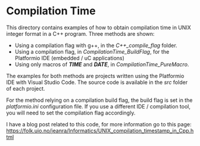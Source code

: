 # Compilation Time

This directory contains examples of how to obtain compilation time in UNIX integer format in a C++ program. Three methods are shown:

- Using a compilation flag with g++, in the *C++_compile_flag* folder.
- Using a compilation flag, in *CompilationTime_BuildFlag*, for the Platformio IDE (embedded / uC applications)
- Using only macros of *__TIME__* and *__DATE__*, in *CompilationTime_PureMacro*.

The examples for both methods are projects written using the Platformio IDE with Visual Studio Code. The source code is available in the *src* folder of each project.

For the method relying on a compilation build flag, the build flag is set in the *platformio.ini* configuration file. If you use a different IDE / compilation tool, you will need to set the compilation flag accordingly.

I have a blog post related to this code, for more information go to this page: https://folk.uio.no/jeanra/Informatics/UNIX_compilation_timestamp_in_Cpp.html
